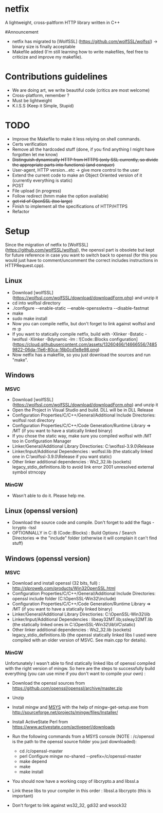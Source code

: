 # netfix

A lightweight, cross-paltform HTTP library written in C++

#Announcement
* netfix has migrated to [WolfSSL] (https://github.com/wolfSSL/wolfssl) -> binary size is finally acceptable
* Makefile added (I'm still learning how to write makefiles, feel free to criticize and improve my makefile).

# Contributions guidelines
* We are doing art, we write beautiful code (critics are most welcome)
* Cross-platform, remember ?
* Must be lightweight
* K.I.S.S (Keep it Simple, Stupid)

# TODO
* Improve the Makefile to make it less relying on shell commands.
* Certs verification
* Remove all the hardcoded stuff (done, if you find anything I might have forgotten let me know)
* ~~Distinguish dynamically HTTP from HTTPS (only SSL currently, so divide the appropriate parts into functions) (and conquer)~~
* User-agent, HTTP version...etc -> give more control to the user
* Extend the current code to make an Object Oriented version of it (currently everything is static)
* POST
* File upload (in progress)
* Follow redirect (hmm make the option available)
* ~~get rid of OpenSSL (too large)~~
* Finish to implement all the specifications of HTTP/HTTPS
* Refactor

# Setup
Since the migration of netfix to [WolfSSL] (https://github.com/wolfSSL/wolfssl), the openssl part is obsolete but kept for future reference in case you want to switch back to openssl (for this you would just have to comment/uncomment the correct includes instructions in HTTPRequest.cpp). 

## Linux
* Download [wolfSSL] (https://wolfssl.com/wolfSSL/download/downloadForm.php) and unzip it
* cd into wolfssl directory
* ./configure --enable-static --enable-opensslextra --disable-fastmat
* make
* sudo make install
* Now you can compile netfix, but don't forget to link against wolfssl and m :p
* If you want to statically compile netfix, build with -Xlinker -Bstatic -lwolfssl -Xlinker -Bdynamic  -lm :
![Code::Blocks configuration] (https://cloud.githubusercontent.com/assets/13260466/14666556/74859822-06da-11e6-80ca-16b0cd1e8e98.png)
* Now netfix has a makefile, so you just download the sources and run "make".
## Windows
### MSVC
* Download [wolfSSL] (https://wolfssl.com/wolfSSL/download/downloadForm.php) and unzip it
* Open the Project in Visual Studio and build. DLL will be in DLL Release
* Configuration Properties/C/C++/General/Additional Include Directories: wolfssl root directory
* Configuration Properties/C/C++/Code Generation/Runtime Library => /MT (if you want to have a statically linked binary)
* If you chose the static way, make sure you compiled wolfssl with /MT too in Configuration Manager
* Linker/General/Additional Library Directiories: C:\wolfssl-3.9.0\Release
* Linker/Input/Additional Dependencies : wolfssl.lib (the statically linked one in C:\wolfssl-3.9.0\Release if you want static)
* Other linker additional dependencies : Ws2_32.lib (sockets) legacy_stdio_definitions.lib  to avoid link error 2001 unresolved external symbol strncopy

### MinGW
* Wasn't able to do it. Please help me.

 
## Linux (openssl version)

* Download the source code and compile. Don't forget to add the flags -lcrypto -lssl
* OPTIONNALLY in C::B (Code::Blocks) : Build Options / Search Directories => the "include" folder (otherwise it will complain it can't find stuff)

## Windows (openssl version)

### MSVC

* Download and install openssl (32 bits, full) : http://slproweb.com/products/Win32OpenSSL.html
* Configuration Properties/C/C++/General/Additional Include Directories: openssl include folder (C:\OpenSSL-Win32\include)
* Configuration Properties/C/C++/Code Generation/Runtime Library => /MT (if you want to have a statically linked binary)
* Linker/General/Additional Library Directiories: C:\OpenSSL-Win32\lib
* Linker/Input/Additional Dependencies : libeay32MT.lib;ssleay32MT.lib (the statically linked ones in C:\OpenSSL-Win32\lib\VC\static)
* Other linker additional dependencies : Ws2_32.lib (sockets) legacy_stdio_definitions.lib (the openssl statically linked libs I used were compiled with an older version of MSVC. See main.cpp for details).

### MinGW

Unfortunately I wasn't able to find statically linked libs of openssl compiled with the right version of mingw. So here are the steps to successfully build everything (you can use mine if you don't want to compile your own) :
* Download the openssl sources from https://github.com/openssl/openssl/archive/master.zip
* Unzip
* Install mingw and [MSYS](http://www.mingw.org/wiki/MSYS) with the help of mingw-get-setup.exe from http://sourceforge.net/projects/mingw/files/Installer/
* Install ActiveState Perl from https://www.activestate.com/activeperl/downloads
* Run the following commands from a MSYS console (NOTE : /c/openssl is the path to the openssl source folder you just downloaded):
  * cd /c/openssl-master
  * perl Configure mingw no-shared --prefix=/c/openssl-master
  * make depend
  * make
  * make install

* You should now have a working copy of libcrypto.a and libssl.a
* Link these libs to your compiler in this order : libssl.a libcrypto (this is important)
* Don't forget to link against ws32_32, gdi32 and wsock32



